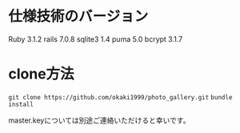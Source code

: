 # 仕様技術のバージョン
Ruby 3.1.2
rails 7.0.8
sqlite3 1.4
puma 5.0
bcrypt 3.1.7


# clone方法
``` git clone https://github.com/okaki1999/photo_gallery.git ```
``` bundle install ```

master.keyについては別途ご連絡いただけると幸いです。

